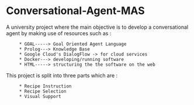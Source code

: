 # Conversational-Agent-MAS
A university project where the main objective is to develop a conversational agent by making use of resources such as :

         * GOAL-----> Goal Oriented Agent Language
         * Prolog---> Knowledge Base
         * Google Cloud's DialogFlow -> for cloud services
         * Docker---> developing/running software
         * HTML-----> structuring the the software on the web
This project is split into three parts which are :
        
         * Recipe Instruction
         * Recipe Selection
         * Visual Support
    
